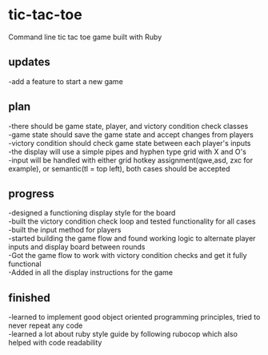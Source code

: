 # tic-tac-toe  

Command line tic tac toe game built with Ruby  

## updates  

-add a feature to start a new game  

## plan  

-there should be game state, player, and victory condition check classes  
-game state should save the game state and accept changes from players  
-victory condition should check game state between each player's inputs  
-the display will use a simple pipes and hyphen type grid with X and O's  
-input will be handled with either grid hotkey assignment(qwe,asd, zxc for example), or semantic(tl = top left), both cases should be accepted  

## progress  

-designed a functioning display style for the board  
-built the victory condition check loop and tested functionality for all cases  
-built the input method for players  
-started building the game flow and found working logic to alternate player inputs and display board between rounds  
-Got the game flow to work with victory condition checks and get it fully functional  
-Added in all the display instructions for the game  

## finished  

-learned to implement good object oriented programming principles, tried to never repeat any code  
-learned a lot about ruby style guide by following rubocop which also helped with code readability